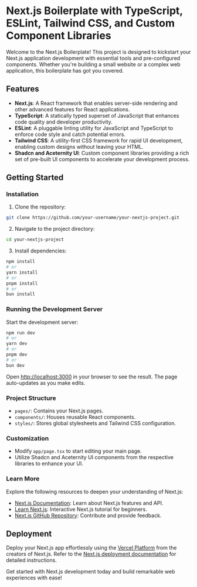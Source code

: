 # Next.js Boilerplate with TypeScript, ESLint, Tailwind CSS, and Custom Component Libraries

Welcome to the Next.js Boilerplate! This project is designed to kickstart your Next.js application development with essential tools and pre-configured components. Whether you're building a small website or a complex web application, this boilerplate has got you covered.

## Features

- **Next.js**: A React framework that enables server-side rendering and other advanced features for React applications.
- **TypeScript**: A statically typed superset of JavaScript that enhances code quality and developer productivity.
- **ESLint**: A pluggable linting utility for JavaScript and TypeScript to enforce code style and catch potential errors.
- **Tailwind CSS**: A utility-first CSS framework for rapid UI development, enabling custom designs without leaving your HTML.
- **Shadcn and Aceternity UI**: Custom component libraries providing a rich set of pre-built UI components to accelerate your development process.

## Getting Started

### Installation

1. Clone the repository:

```bash
git clone https://github.com/your-username/your-nextjs-project.git
```

2. Navigate to the project directory:

```bash
cd your-nextjs-project
```

3. Install dependencies:

```bash
npm install
# or
yarn install
# or
pnpm install
# or
bun install
```

### Running the Development Server

Start the development server:

```bash
npm run dev
# or
yarn dev
# or
pnpm dev
# or
bun dev
```

Open [http://localhost:3000](http://localhost:3000) in your browser to see the result. The page auto-updates as you make edits.

### Project Structure

- `pages/`: Contains your Next.js pages.
- `components/`: Houses reusable React components.
- `styles/`: Stores global stylesheets and Tailwind CSS configuration.

### Customization

- Modify `app/page.tsx` to start editing your main page.
- Utilize Shadcn and Aceternity UI components from the respective libraries to enhance your UI.

### Learn More

Explore the following resources to deepen your understanding of Next.js:

- [Next.js Documentation](https://nextjs.org/docs): Learn about Next.js features and API.
- [Learn Next.js](https://nextjs.org/learn): Interactive Next.js tutorial for beginners.
- [Next.js GitHub Repository](https://github.com/vercel/next.js/): Contribute and provide feedback.

## Deployment

Deploy your Next.js app effortlessly using the [Vercel Platform](https://vercel.com/new?utm_medium=default-template&filter=next.js&utm_source=create-next-app&utm_campaign=create-next-app-readme) from the creators of Next.js. Refer to the [Next.js deployment documentation](https://nextjs.org/docs/deployment) for detailed instructions.

Get started with Next.js development today and build remarkable web experiences with ease!
